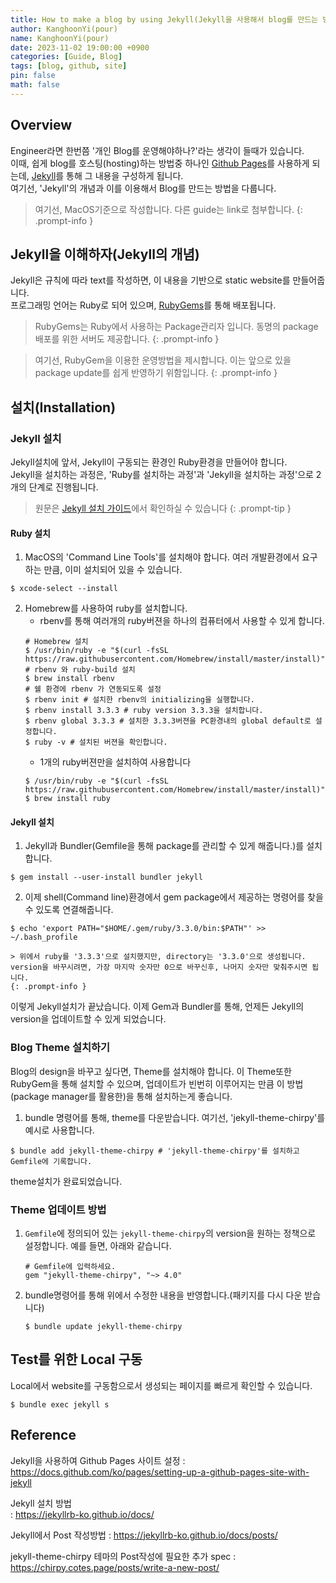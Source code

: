 ```yaml
---
title: How to make a blog by using Jekyll(Jekyll을 사용해서 blog를 만드는 방법)
author: KanghoonYi(pour)
name: KanghoonYi(pour)
date: 2023-11-02 19:00:00 +0900
categories: [Guide, Blog]
tags: [blog, github, site]
pin: false
math: false
---
```

## Overview
Engineer라면 한번쯤 '개인 Blog를 운영해야하나?'라는 생각이 들때가 있습니다.  
이때, 쉽게 blog를 호스팅(hosting)하는 방법중 하나인 [Github Pages](https://pages.github.com/)를 사용하게 되는데, [Jekyll](https://jekyllrb-ko.github.io/)를 통해 그 내용을 구성하게 됩니다.  
여기선, 'Jekyll'의 개념과 이를 이용해서 Blog를 만드는 방법을 다룹니다.

>여기선, MacOS기준으로 작성합니다. 다른 guide는 link로 첨부합니다.
{: .prompt-info }


## Jekyll을 이해하자(Jekyll의 개념)
Jekyll은 규칙에 따라 text를 작성하면, 이 내용을 기반으로 static website를 만들어줍니다.  
프로그래밍 언어는 Ruby로 되어 있으며, [RubyGems](https://rubygems.org/)를 통해 배포됩니다.
>RubyGems는 Ruby에서 사용하는 Package관리자 입니다. 동명의 package배포를 위한 서버도 제공합니다.
{: .prompt-info }

>여기선, RubyGem을 이용한 운영방법을 제시합니다. 이는 앞으로 있을 package update를 쉽게 반영하기 위함입니다.
{: .prompt-info }

## 설치(Installation)
### Jekyll 설치
Jekyll설치에 앞서, Jekyll이 구동되는 환경인 Ruby환경을 만들어야 합니다.  
Jekyll을 설치하는 과정은, 'Ruby를 설치하는 과정'과 'Jekyll을 설치하는 과정'으로 2개의 단계로 진행됩니다.
>원문은 [Jekyll 설치 가이드](https://jekyllrb-ko.github.io/docs/installation/)에서 확인하실 수 있습니다
{: .prompt-tip }

#### Ruby 설치
1. MacOS의 'Command Line Tools'를 설치해야 합니다. 여러 개발환경에서 요구하는 만큼, 이미 설치되어 있을 수 있습니다.
```shell
$ xcode-select --install
```

2. Homebrew를 사용하여 ruby를 설치합니다.
   - rbenv를 통해 여러개의 ruby버젼을 하나의 컴퓨터에서 사용할 수 있게 합니다.
    ```shell
    # Homebrew 설치
    $ /usr/bin/ruby -e "$(curl -fsSL https://raw.githubusercontent.com/Homebrew/install/master/install)"
    # rbenv 와 ruby-build 설치
    $ brew install rbenv
    # 쉘 환경에 rbenv 가 연동되도록 설정
    $ rbenv init # 설치한 rbenv의 initializing을 실행합니다.
    $ rbenv install 3.3.3 # ruby version 3.3.3을 설치합니다.
    $ rbenv global 3.3.3 # 설치한 3.3.3버젼을 PC환경내의 global default로 설정합니다.
    $ ruby -v # 설치된 버젼을 확인합니다.
    ```
   - 1개의 ruby버젼만을 설치하여 사용합니다
    ```shell
    $ /usr/bin/ruby -e "$(curl -fsSL https://raw.githubusercontent.com/Homebrew/install/master/install)"
    $ brew install ruby
    ```

#### Jekyll 설치
1. Jekyll과 Bundler(Gemfile을 통해 package를 관리할 수 있게 해줍니다.)를 설치합니다.
```shell
$ gem install --user-install bundler jekyll
```
2. 이제 shell(Command line)환경에서 gem package에서 제공하는 명령어를 찾을 수 있도록 연결해줍니다.
```shell
$ echo 'export PATH="$HOME/.gem/ruby/3.3.0/bin:$PATH"' >> ~/.bash_profile
```

    > 위에서 ruby를 '3.3.3'으로 설치했지만, directory는 '3.3.0'으로 생성됩니다. version을 바꾸시려면, 가장 마지막 숫자만 0으로 바꾸신후, 나머지 숫자만 맞춰주시면 됩니다.
    {: .prompt-info }

이렇게 Jekyll설치가 끝났습니다. 이제 Gem과 Bundler를 통해, 언제든 Jekyll의 version을 업데이트할 수 있게 되었습니다.

### Blog Theme 설치하기
Blog의 design을 바꾸고 싶다면, Theme를 설치해야 합니다.
이 Theme또한 RubyGem을 통해 설치할 수 있으며, 업데이트가 빈번히 이루어지는 만큼 이 방법(package manager를 활용한)을 통해 설치하는게 좋습니다.

1. bundle 명령어를 통해, theme를 다운받습니다. 여기선, 'jekyll-theme-chirpy'를 예시로 사용합니다.
```shell
$ bundle add jekyll-theme-chirpy # 'jekyll-theme-chirpy'를 설치하고 Gemfile에 기록합니다.
```

theme설치가 완료되었습니다.

### Theme 업데이트 방법
1. `Gemfile`에 정의되어 있는 `jekyll-theme-chirpy`의 version을 원하는 정책으로 설정합니다. 예를 들면, 아래와 같습니다.
    ```text
   # Gemfile에 입력하세요.
    gem "jekyll-theme-chirpy", "~> 4.0"
    ```
2. bundle명령어를 통해 위에서 수정한 내용을 반영합니다.(패키지를 다시 다운 받습니다)
    ```shell
    $ bundle update jekyll-theme-chirpy
    ```

## Test를 위한 Local 구동
Local에서 website를 구동함으로서 생성되는 페이지를 빠르게 확인할 수 있습니다.
```shell
$ bundle exec jekyll s
```



## Reference

Jekyll을 사용하여 Github Pages 사이트 설정
: https://docs.github.com/ko/pages/setting-up-a-github-pages-site-with-jekyll  

Jekyll 설치 방법  
: https://jekyllrb-ko.github.io/docs/

Jekyll에서 Post 작성방법
: https://jekyllrb-ko.github.io/docs/posts/

jekyll-theme-chirpy 테마의 Post작성에 필요한 추가 spec
: https://chirpy.cotes.page/posts/write-a-new-post/
